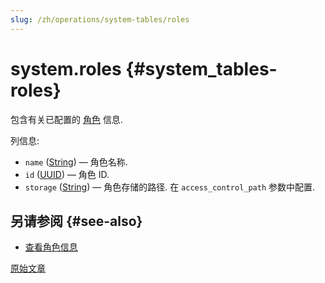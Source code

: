 ```yaml
---
slug: /zh/operations/system-tables/roles
---
```

# system.roles {#system_tables-roles}

包含有关已配置的 [角色](../../operations/access-rights.md#role-management) 信息.

列信息:

- `name` ([String](../../sql-reference/data-types/string.md)) — 角色名称.
- `id` ([UUID](../../sql-reference/data-types/uuid.md)) — 角色 ID.
- `storage` ([String](../../sql-reference/data-types/string.md)) — 角色存储的路径. 在 `access_control_path` 参数中配置.

## 另请参阅 {#see-also}

-   [查看角色信息](../../sql-reference/statements/show.md#show-roles-statement)

[原始文章](https://clickhouse.com/docs/en/operations/system-tables/roles) <!--hide-->
